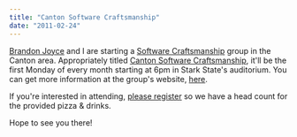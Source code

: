 ```yaml
---
title: "Canton Software Craftsmanship"
date: "2011-02-24"
---
```


[Brandon Joyce](http://www.sonerdy.com/) and I are starting a [Software Craftsmanship](http://manifesto.softwarecraftsmanship.org/) group in the Canton area. Appropriately titled [Canton Software Craftsmanship](http://mycraftsmanship.org/), it'll be the first Monday of every month starting at 6pm in Stark State's auditorium. You can get more information at the group's website, [here](http://mycraftsmanship.org/).

If you're interested in attending, [please register](http://software.eventbrite.com) so we have a head count for the provided pizza & drinks.

Hope to see you there!
